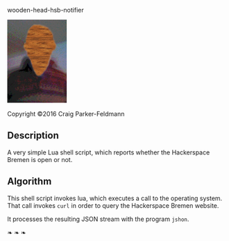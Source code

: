 wooden-head-hsb-notifier

![Wooden head](images/whhn-05.jpeg)

Copyright ©2016 Craig Parker-Feldmann

## Description

A very simple Lua shell script, which reports whether the
Hackerspace Bremen is open or not.

## Algorithm

This shell script invokes lua, which executes a call to the operating system. That call invokes `curl` in order to query the Hackerspace Bremen website.

It processes the resulting JSON stream with the program `jshon`.

&#10087;&nbsp;&#10087;&nbsp;&#10087;
<!--stackedit_data:
eyJoaXN0b3J5IjpbLTE5ODYzNzY5MzgsLTE3NTc4ODc2NzJdfQ
==
-->